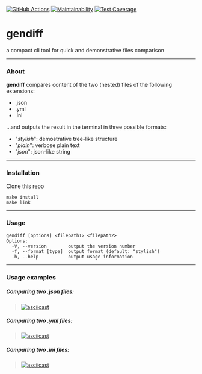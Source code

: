 [![GitHub Actions](https://github.com/Ray-Garraty/frontend-project-lvl2/workflows/Run_linter_and_tests/badge.svg)](https://github.com/Ray-Garraty/frontend-project-lvl2/actions) [![Maintainability](https://api.codeclimate.com/v1/badges/879c931256464ef64186/maintainability)](https://codeclimate.com/github/Ray-Garraty/frontend-project-lvl2/maintainability) [![Test Coverage](https://api.codeclimate.com/v1/badges/879c931256464ef64186/test_coverage)](https://codeclimate.com/github/Ray-Garraty/frontend-project-lvl2/test_coverage)

# gendiff
a compact cli tool for quick and demonstrative files comparison
___
### About  
**__gendiff__** compares content of the two (nested) files of the following extensions:
* .json
* .yml
* .ini  

...and outputs the result in the terminal in three possible formats:  
* "_stylish_": demostrative tree-like structure
* "_plain_": verbose plain text
* "_json_": json-like string
___
### Installation
Clone this repo
```
make install
make link  
```
___
### Usage
```  
gendiff [options] <filepath1> <filepath2>
Options:
  -V, --version        output the version number
  -f, --format [type]  output format (default: "stylish")
  -h, --help           output usage information
```
___
### Usage examples
##### Comparing two .json files:  
> [![asciicast](https://asciinema.org/a/347464.svg)](https://asciinema.org/a/347464)
##### Comparing two .yml files:  
> [![asciicast](https://asciinema.org/a/347465.svg)](https://asciinema.org/a/347465)
##### Comparing two .ini files:  
> [![asciicast](https://asciinema.org/a/347466.svg)](https://asciinema.org/a/347466)
